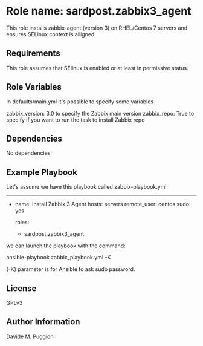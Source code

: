 Role name: sardpost.zabbix3_agent
=========

This role installs zabbix-agent (version 3) on RHEL/Centos 7 servers and ensures 
SELinux context is alligned

Requirements
------------

This role assumes that SElinux is enabled or at least in permissive status.

Role Variables
--------------

In defaults/main.yml it's possible to specify some variables

zabbix_version: 3.0             to specify the Zabbix main version
zabbix_repo: True               to specify if you want to run the task to install Zabbix repo

Dependencies
------------

No dependencies

Example Playbook
----------------

Let's assume we have this playbook called zabbix-playbook.yml

--- 

- name: Install Zabbix 3 Agent
  hosts: servers
  remote_user: centos
  sudo: yes

  roles:
    - sardpost.zabbix3_agent
         
we can launch the playbook with the command:

ansible-playbook zabbix_playbook.yml -K

(-K) parameter is for Ansible to ask sudo password.
         
         
License
-------

GPLv3

Author Information
------------------

Davide M. Puggioni
